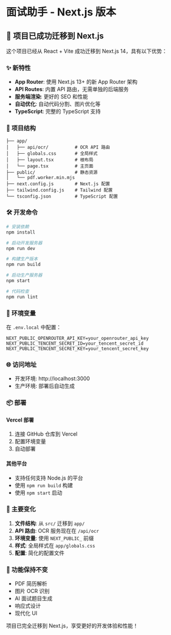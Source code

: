 # 面试助手 - Next.js 版本

## 🚀 项目已成功迁移到 Next.js

这个项目已经从 React + Vite 成功迁移到 Next.js 14，具有以下优势：

### ✨ 新特性
- **App Router**: 使用 Next.js 13+ 的新 App Router 架构
- **API Routes**: 内置 API 路由，无需单独的后端服务
- **服务端渲染**: 更好的 SEO 和性能
- **自动优化**: 自动代码分割、图片优化等
- **TypeScript**: 完整的 TypeScript 支持

### 📁 项目结构
```
├── app/
│   ├── api/ocr/          # OCR API 路由
│   ├── globals.css       # 全局样式
│   ├── layout.tsx        # 根布局
│   └── page.tsx          # 主页面
├── public/               # 静态资源
│   └── pdf.worker.min.mjs
├── next.config.js        # Next.js 配置
├── tailwind.config.js    # Tailwind 配置
└── tsconfig.json         # TypeScript 配置
```

### 🛠️ 开发命令

```bash
# 安装依赖
npm install

# 启动开发服务器
npm run dev

# 构建生产版本
npm run build

# 启动生产服务器
npm start

# 代码检查
npm run lint
```

### 🔧 环境变量

在 `.env.local` 中配置：
```env
NEXT_PUBLIC_OPENROUTER_API_KEY=your_openrouter_api_key
NEXT_PUBLIC_TENCENT_SECRET_ID=your_tencent_secret_id
NEXT_PUBLIC_TENCENT_SECRET_KEY=your_tencent_secret_key
```

### 🌐 访问地址
- 开发环境: http://localhost:3000
- 生产环境: 部署后自动生成

### 📦 部署

#### Vercel 部署
1. 连接 GitHub 仓库到 Vercel
2. 配置环境变量
3. 自动部署

#### 其他平台
- 支持任何支持 Node.js 的平台
- 使用 `npm run build` 构建
- 使用 `npm start` 启动

### 🔄 主要变化

1. **文件结构**: 从 `src/` 迁移到 `app/`
2. **API 路由**: OCR 服务现在在 `/api/ocr`
3. **环境变量**: 使用 `NEXT_PUBLIC_` 前缀
4. **样式**: 全局样式在 `app/globals.css`
5. **配置**: 简化的配置文件

### 🎯 功能保持不变
- PDF 简历解析
- 图片 OCR 识别
- AI 面试题目生成
- 响应式设计
- 现代化 UI

项目已完全迁移到 Next.js，享受更好的开发体验和性能！
